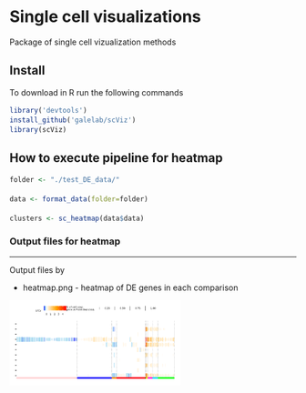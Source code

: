 # Single cell visualizations
Package of single cell vizualization methods 

## Install 
To download in R run the following commands

```R
library('devtools')
install_github('galelab/scViz')
library(scViz)
```
## How to execute pipeline for heatmap

```R
folder <- "./test_DE_data/"

data <- format_data(folder=folder)

clusters <- sc_heatmap(data$data)
```

### Output files for heatmap
----------------
Output files by 

* heatmap.png - heatmap of DE genes in each comparison 
<img src="./output_example/heatmap.png?raw=true" width="300"/>



